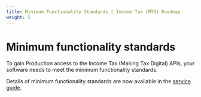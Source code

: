 ```yaml
---
title: Minimum Functionality Standards | Income Tax (MTD) Roadmap
weight: 5
---
```


# Minimum functionality standards

To gain Production access to the Income Tax (Making Tax Digital) APIs, your software needs to meet the minimum functionality standards.

Details of minimum functionality standards are now available in the [service guide](https://developer.service.hmrc.gov.uk/guides/income-tax-mtd-end-to-end-service-guide/documentation/how-to-integrate.html#minimum-functionality-standards).